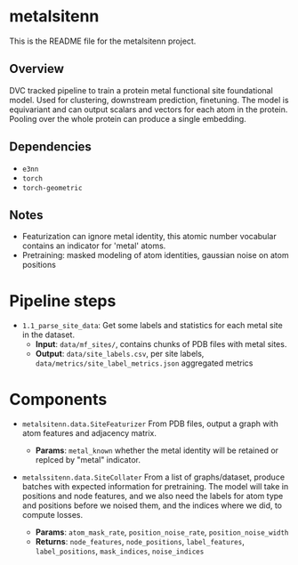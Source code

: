 # metalsitenn

This is the README file for the metalsitenn project.

## Overview

DVC tracked pipeline to train a protein metal functional site foundational model. Used for clustering, downstream prediction, finetuning. The model is equivariant and can output scalars and vectors for each atom in the protein. Pooling over the whole protein can produce a single embedding.

## Dependencies
- `e3nn`
- `torch`
- `torch-geometric`

## Notes

- Featurization can ignore metal identity, this atomic number vocabular contains an indicator for 'metal' atoms.
- Pretraining: masked modeling of atom identities, gaussian noise on atom positions

# Pipeline steps


- `1.1_parse_site_data`: Get some labels and statistics for each metal site in the dataset.
    - __Input__: `data/mf_sites/`, contains chunks of PDB files with metal sites.
    - __Output__: `data/site_labels.csv`, per site labels, `data/metrics/site_label_metrics.json` aggregated metrics

# Components

- `metalsitenn.data.SiteFeaturizer` From PDB files, output a graph with atom features and adjacency matrix.
    - __Params__: `metal_known` whether the metal identity will be retained or replced by "metal" indicator.
    
- `metalssitenn.data.SiteCollater` From a list of graphs/dataset, produce batches with expected information for pretraining. The model will take in positions and node features, and we also need the labels for atom type and positions before we noised them, and the indices where we did, to compute losses.
  - __Params__: `atom_mask_rate`, `position_noise_rate`, `position_noise_width`
  - __Returns__: `node_features`, `node_positions`, `label_features`, `label_positions`, `mask_indices`, `noise_indices`
